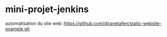 # mini-projet-jenkins
automatisation du site web :https://github.com/diranetafen/static-website-example.git 
